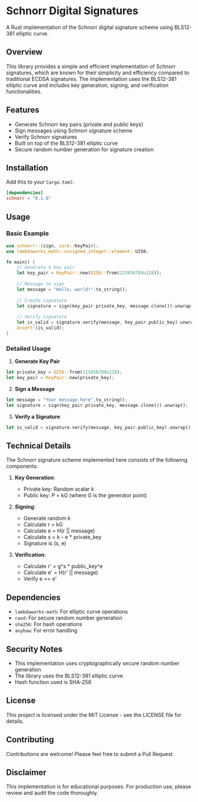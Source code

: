 # Schnorr Digital Signatures
A Rust implementation of the Schnorr digital signature scheme using BLS12-381 elliptic curve.

## Overview
This library provides a simple and efficient implementation of Schnorr signatures, which are known for their simplicity and efficiency compared to traditional ECDSA signatures. The implementation uses the BLS12-381 elliptic curve and includes key generation, signing, and verification functionalities.

## Features
- Generate Schnorr key pairs (private and public keys)
- Sign messages using Schnorr signature scheme
- Verify Schnorr signatures
- Built on top of the BLS12-381 elliptic curve
- Secure random number generation for signature creation

## Installation
Add this to your `Cargo.toml`:

```toml
[dependencies]
schnorr = "0.1.0"
```

## Usage

### Basic Example
```rust
use schnorr::{sign, core::KeyPair};
use lambdaworks_math::unsigned_integer::element::U256;

fn main() {
    // Generate a key pair
    let key_pair = KeyPair::new(U256::from(123456789u128));
    
    // Message to sign
    let message = "Hello, world!".to_string();
    
    // Create signature
    let signature = sign(key_pair.private_key, message.clone()).unwrap();
    
    // Verify signature
    let is_valid = signature.verify(message, key_pair.public_key).unwrap();
    assert!(is_valid);
}
```

### Detailed Usage

1. **Generate Key Pair**
```rust
let private_key = U256::from(123456789u128);
let key_pair = KeyPair::new(private_key);
```

2. **Sign a Message**
```rust
let message = "Your message here".to_string();
let signature = sign(key_pair.private_key, message.clone()).unwrap();
```

3. **Verify a Signature**
```rust
let is_valid = signature.verify(message, key_pair.public_key).unwrap();
```

## Technical Details

The Schnorr signature scheme implemented here consists of the following components:

1. **Key Generation**:
   - Private key: Random scalar k
   - Public key: P = kG (where G is the generator point)

2. **Signing**:
   - Generate random k
   - Calculate r = kG
   - Calculate e = H(r || message)
   - Calculate s = k - e * private_key
   - Signature is (s, e)

3. **Verification**:
   - Calculate r' = g^s * public_key^e
   - Calculate e' = H(r' || message)
   - Verify e == e'

## Dependencies
- `lambdaworks-math`: For elliptic curve operations
- `rand`: For secure random number generation
- `sha256`: For hash operations
- `anyhow`: For error handling

## Security Notes
- This implementation uses cryptographically secure random number generation
- The library uses the BLS12-381 elliptic curve
- Hash function used is SHA-256

## License
This project is licensed under the MIT License - see the LICENSE file for details.

## Contributing
Contributions are welcome! Please feel free to submit a Pull Request.

## Disclaimer
This implementation is for educational purposes. For production use, please review and audit the code thoroughly.